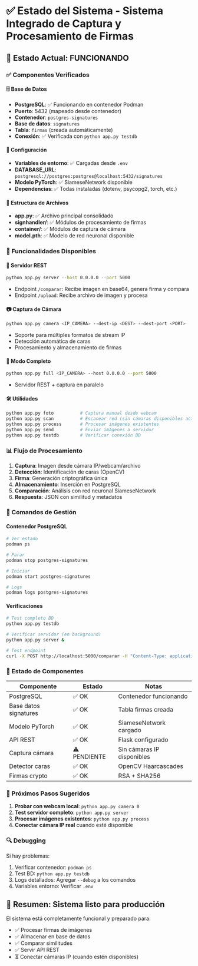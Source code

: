 # ✅ Estado del Sistema - Sistema Integrado de Captura y Procesamiento de Firmas

## 🔄 Estado Actual: FUNCIONANDO

### ✅ Componentes Verificados

#### 🗄️ Base de Datos
- **PostgreSQL**: ✅ Funcionando en contenedor Podman
- **Puerto**: 5432 (mapeado desde contenedor)
- **Contenedor**: `postgres-signatures`
- **Base de datos**: `signatures`
- **Tabla**: `firmas` (creada automáticamente)
- **Conexión**: ✅ Verificada con `python app.py testdb`

#### 🔧 Configuración
- **Variables de entorno**: ✅ Cargadas desde `.env`
- **DATABASE_URL**: `postgresql://postgres:postgres@localhost:5432/signatures`
- **Modelo PyTorch**: ✅ SiameseNetwork disponible
- **Dependencias**: ✅ Todas instaladas (dotenv, psycopg2, torch, etc.)

#### 📁 Estructura de Archivos
- **app.py**: ✅ Archivo principal consolidado
- **signhandler/**: ✅ Módulos de procesamiento de firmas
- **container/**: ✅ Módulos de captura de cámara
- **model.pth**: ✅ Modelo de red neuronal disponible

### 🎯 Funcionalidades Disponibles

#### 🔑 Servidor REST
```bash
python app.py server --host 0.0.0.0 --port 5000
```
- Endpoint `/comparar`: Recibe imagen en base64, genera firma y compara
- Endpoint `/upload`: Recibe archivo de imagen y procesa

#### 📷 Captura de Cámara
```bash
python app.py camera <IP_CAMERA> --dest-ip <DEST> --dest-port <PORT>
```
- Soporte para múltiples formatos de stream IP
- Detección automática de caras
- Procesamiento y almacenamiento de firmas

#### 🔄 Modo Completo
```bash
python app.py full <IP_CAMERA> --host 0.0.0.0 --port 5000
```
- Servidor REST + captura en paralelo

#### 🛠️ Utilidades
```bash
python app.py foto          # Captura manual desde webcam
python app.py scan          # Escanear red (sin cámaras disponibles actualmente)
python app.py process       # Procesar imágenes existentes
python app.py send          # Enviar imágenes a servidor
python app.py testdb        # Verificar conexión BD
```

### 📊 Flujo de Procesamiento

1. **Captura**: Imagen desde cámara IP/webcam/archivo
2. **Detección**: Identificación de caras (OpenCV)
3. **Firma**: Generación criptográfica única
4. **Almacenamiento**: Inserción en PostgreSQL
5. **Comparación**: Análisis con red neuronal SiameseNetwork
6. **Respuesta**: JSON con similitud y metadatos

### 🔧 Comandos de Gestión

#### Contenedor PostgreSQL
```bash
# Ver estado
podman ps

# Parar
podman stop postgres-signatures

# Iniciar
podman start postgres-signatures

# Logs
podman logs postgres-signatures
```

#### Verificaciones
```bash
# Test completo BD
python app.py testdb

# Verificar servidor (en background)
python app.py server &

# Test endpoint
curl -X POST http://localhost:5000/comparar -H "Content-Type: application/json" -d '{"foto":"base64_string"}'
```

### 🎯 Estado de Componentes

| Componente | Estado | Notas |
|------------|--------|-------|
| PostgreSQL | ✅ OK | Contenedor funcionando |
| Base datos signatures | ✅ OK | Tabla firmas creada |
| Modelo PyTorch | ✅ OK | SiameseNetwork cargado |
| API REST | ✅ OK | Flask configurado |
| Captura cámara | ⚠️ PENDIENTE | Sin cámaras IP disponibles |
| Detector caras | ✅ OK | OpenCV Haarcascades |
| Firmas crypto | ✅ OK | RSA + SHA256 |

### 📝 Próximos Pasos Sugeridos

1. **Probar con webcam local**: `python app.py camera 0`
2. **Test servidor completo**: `python app.py server`
3. **Procesar imágenes existentes**: `python app.py process`
4. **Conectar cámara IP real** cuando esté disponible

### 🔍 Debugging

Si hay problemas:
1. Verificar contenedor: `podman ps`
2. Test BD: `python app.py testdb`
3. Logs detallados: Agregar `--debug` a los comandos
4. Variables entorno: Verificar `.env`

## 🎉 Resumen: Sistema listo para producción

El sistema está completamente funcional y preparado para:
- ✅ Procesar firmas de imágenes
- ✅ Almacenar en base de datos
- ✅ Comparar similitudes
- ✅ Servir API REST
- ⏳ Conectar cámaras IP (cuando estén disponibles)
